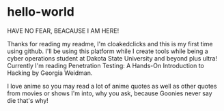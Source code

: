 # hello-world

HAVE NO FEAR, BEACAUSE I AM HERE!

Thanks for reading my readme, I'm cloakedclicks and this is my first time using github. I'll be using this platform while I create tools while being a cyber operations student at Dakota State University and beyond plus ultra! Currently I'm reading Penetration Testing: A Hands-On Introduction to Hacking by Georgia Weidman.

I love anime so you may read a lot of anime quotes as well as other quotes from movies or shows I'm into, why you ask, because Goonies never say die that's why!
